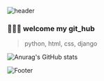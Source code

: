 ![header](https://capsule-render.vercel.app/api?type=waving&&color=gradient&height=300&section=header&text=goeom&fontSize=70)

### 👩🏻‍🦲 welcome my git_hub

> python, html, css, django


![Anurag's GitHub stats](https://github-readme-stats.vercel.app/api?username=goeom77&show_icons=true&theme=tokyonight)




![Footer](https://capsule-render.vercel.app/api?type=waving&color=gradient&height=200&section=footer)
